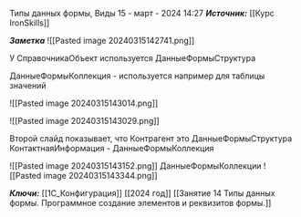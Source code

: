 
Типы данных формы, Виды
 15 - март - 2024  14:27 
***Источник:***  [[Курс IronSkills]] 

***Заметка*** 
![[Pasted image 20240315142741.png]]

У СправочникаОбъект используется ДанныеФормыСтруктура

ДанныеФормыКоллекция - используется например для таблицы значений

![[Pasted image 20240315143014.png]]

![[Pasted image 20240315143029.png]]

Второй слайд показывает, что 
Контрагент это ДанныеФормыСтруктура
КонтактнаяИнформация - ДанныеФормыКоллекция

![[Pasted image 20240315143152.png]]
ДанныеФормыКоллекции
![[Pasted image 20240315143344.png]]


***Ключи:*** [[1С_Конфигурация]] [[2024 год]]  [[Занятие 14 Типы данных формы. Программное создание элементов и реквизитов формы.]]